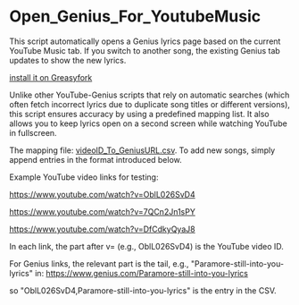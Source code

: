 # Open_Genius_For_YoutubeMusic
This script automatically opens a Genius lyrics page based on the current YouTube Music tab. If you switch to another song, the existing Genius tab updates to show the new lyrics.

[install it on Greasyfork](https://greasyfork.org/en/scripts/525715-open-genius-for-youtubemusic)

Unlike other YouTube-Genius scripts that rely on automatic searches (which often fetch incorrect lyrics due to duplicate song titles or different versions), this script ensures accuracy by using a predefined mapping list. It also allows you to keep lyrics open on a second screen while watching YouTube in fullscreen.

The mapping file: [videoID_To_GeniusURL.csv](https://github.com/188751671/Open_Genius_For_YoutubeMusic/blob/main/videoID_To_GeniusURL.csv). To add new songs, simply append entries in the format introduced below.

Example YouTube video links for testing:

https://www.youtube.com/watch?v=OblL026SvD4

https://www.youtube.com/watch?v=7QCn2Jn1sPY

https://www.youtube.com/watch?v=DfCdkyQyaJ8

In each link, the part after v= (e.g., OblL026SvD4) is the YouTube video ID.

For Genius links, the relevant part is the tail, e.g., "Paramore-still-into-you-lyrics" in: https://www.genius.com/Paramore-still-into-you-lyrics

so "OblL026SvD4,Paramore-still-into-you-lyrics" is the entry in the CSV.
